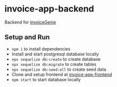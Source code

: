 # invoice-app-backend

Backend for [invoiceGenie](https://github.com/hWeitian/invoice-app-frontend)

## Setup and Run

- `npm i` to install dependencies
- Install and start postgresql database locally
- `npx sequelize db:create` to create database
- `npx sequelize db:migrate` to create tables
- `npx sequelize db:seed:all` to create seed data
- Clone and setup frontend at [invoice-app-frontend](https://github.com/hWeitian/invoice-app-frontend)
- `npm start` to start database locally
